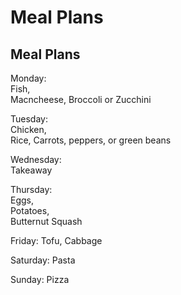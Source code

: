# Meal Plans
## Meal Plans

Monday:   
Fish,  
Macncheese,
Broccoli or Zucchini

Tuesday:   
Chicken,   
Rice,
Carrots, peppers, or green beans

Wednesday:   
Takeaway

Thursday:   
Eggs,   
Potatoes,   
Butternut Squash


Friday:
Tofu,
Cabbage


Saturday:
Pasta

Sunday:
Pizza